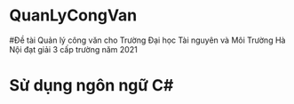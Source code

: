 # QuanLyCongVan
#Đề tài Quản lý công văn cho Trường Đại học Tài nguyên và Môi Trường Hà Nội đạt giải 3 cấp trường năm 2021
# Sử dụng ngôn ngữ C#
